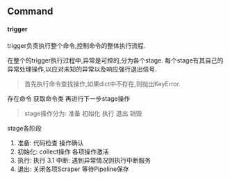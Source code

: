 ## Command 

#### trigger

trigger负责执行整个命令,控制命令的整体执行流程.

在整个的trigger执行过程中,异常是可控的,分为各个stage.
每个stage有其自己的异常处理操作,以应对未知的异常以及响应强行退出信号.


> 首先执行命令查找操作,如果dict中不存在,则抛出KeyError.

存在命令 获取命令类 再进行下一步stage操作

> stage操作分为: 准备 初始化 执行 退出 销毁

stage各阶段
1. 准备: 代码检查 操作确认
2. 初始化: collect操作 各项操作激活
3. 执行: 执行
3.1 中断: 遇到异常情况则执行中断服务
4. 退出: 关闭各项Scraper 等待Pipeline保存



 